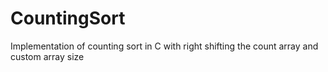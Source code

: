 # CountingSort
Implementation of counting sort in C with right shifting the count array and custom array size
